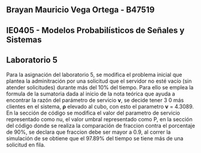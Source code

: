 ## Brayan Mauricio Vega Ortega - B47519
## IE0405 - Modelos Probabilísticos de Señales y Sistemas
## Laboratorio 5

Para la asignación del laboratorio 5, se modifica el problema inicial que plantea la adminitración por una solicitud que el servidor no esté vacío (sin atender solicitudes) durante más del 10% del tiempo. Para ello se emplea la formula de la sumatoria dada al inicio de la nota teórica que ayuda a encontrar la razón del parámetro de servicio **v**, se decide tener 3 0 más clientes en el sistema, **ρ** elevado al cubo, con esto el parametro **v** = 4.3089. En la sección de código se modifica el valor del parametro de servicio representado como nu, el valor umbral representado como P, en la sección del código donde se realiza la comparación de fraccion contra el porcentaje de 90%, se declara que fraccion debe ser mayor a 0.9, al correr la simulación de se obtiene que el 97.89% del tiempo se tiene más de una solicitud en fila.
